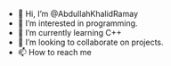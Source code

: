 - 👋 Hi, I’m @AbdullahKhalidRamay
- 👀 I’m interested in programming.
- 🌱 I’m currently learning C++
- 💞️ I’m looking to collaborate on projects.
- 📫 How to reach me 

<!---
AbdullahKhalidRamay/AbdullahKhalidRamay is a ✨ special ✨ repository because its `README.md` (this file) appears on your GitHub profile.
You can click the Preview link to take a look at your changes.
--->
